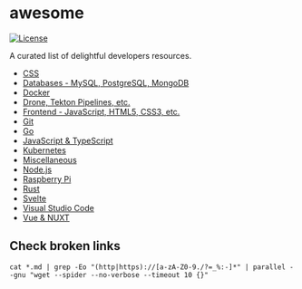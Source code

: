 # awesome

[![License](https://img.shields.io/badge/license-BSD--2--Clause--Patent-orange.svg)](https://github.com/acim/awesome/blob/main/LICENSE)

A curated list of delightful developers resources.

- [CSS](css.md)
- [Databases - MySQL, PostgreSQL, MongoDB](db.md)
- [Docker](docker.md)
- [Drone, Tekton Pipelines, etc.](cicd.md)
- [Frontend - JavaScript, HTML5, CSS3, etc.](frontend.md)
- [Git](git.md)
- [Go](go.md)
- [JavaScript & TypeScript](js-ts.md)
- [Kubernetes](k8s.md)
- [Miscellaneous](misc.md)
- [Node.js](node.md)
- [Raspberry Pi](pi.md)
- [Rust](rust.md)
- [Svelte](svelte.md)
- [Visual Studio Code](vscode.md)
- [Vue & NUXT](vue.md)

## Check broken links

`cat *.md | grep -Eo "(http|https)://[a-zA-Z0-9./?=_%:-]*" | parallel --gnu "wget --spider --no-verbose --timeout 10 {}"`
